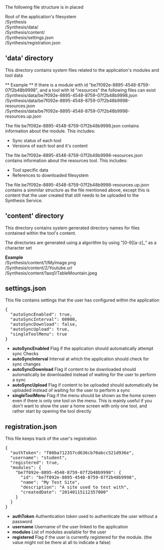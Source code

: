 The following file structure is in placed

Root of the application's filesystem<br>
/Synthesis<br>
/Synthesis/data/<br>
/Synthesis/content/<br>
/Synthesis/settings.json<br>
/Synthesis/registration.json

'data' directory
--
This directory contains system files related to the application's modules and tool data

** Example **
If there is a module with id "be7f092e-8895-4548-8759-07f2b48b9998", and a tool with Id "resources" the following files can exist<br>
/Synthesis/data/be7f092e-8895-4548-8759-07f2b48b9998.json<br>
/Synthesis/data/be7f092e-8895-4548-8759-07f2b48b9998-resources.json<br>
/Synthesis/data/be7f092e-8895-4548-8759-07f2b48b9998-resources.up.json

The file be7f092e-8895-4548-8759-07f2b48b9998.json contains information about the module.
This includes:
 - Sync status of each tool
 - Versions of each tool and it's content

The file be7f092e-8895-4548-8759-07f2b48b9998-resources.json contains information about the resources tool.
This includes:
 - Tool specific data
 - References to downloaded filesystem

The file be7f092e-8895-4548-8759-07f2b48b9998-resources.up.json contains a simmilar structure as the file mentioned above, except this is content that the user created that still needs to be uploaded to the Synthesis Service.


'content' directory
---
This directory contains system generated directory names for files contained within the tool's content.

The directories are generated using a algorithm by using "[0-9]\[a-z\]\_" as a character set

**Example**<br>
/Synthesis/content/1/MyImage.png<br>
/Synthesis/content/2/Youtube.url<br>
/Synthesis/content/1axq1/TableMountain.jpeg

settings.json
---
This file contains settings that the user has configured within the application

<pre>
{
  "autoSyncEnabled": true,
  "autoSyncInterval": 60000,
  "autoSyncDownload": false,
  "autoSyncUpload": true,
  "singleToolMenu": true
}
</pre>
* **autoSyncEnabled** Flag if the application should automatically attempt sync Checks
* **autoSyncInterval** Interval at which the application should check for sync changes
* **autoSyncDownload** Flag if content to be downloaded should automatically be downloaded instead of waiting for the user to perform a sync
* **autoSyncUpload** Flag if content to be uploaded should automatically be uploaded instead of waiting for the user to perform a sync
* **singleToolMenu** Flag if the menu should be shown as the home screen even if there is only one tool on the menu. This is mainly useful if you don't want to show the user a home screen with only one tool, and rather start by opening the tool directly

registration.json
---
This file keeps track of the user's registration

<pre>
{
  "authToken": "f80ba712357cd636cb70abcc521d936e",
  "username": "student",
  "registered": true,
  "modules": {
    "be7f092e-8895-4548-8759-07f2b48b9998": {
      "id": "be7f092e-8895-4548-8759-07f2b48b9998",
      "name": "My Test Site",
      "description": "A site used to test with",
      "createdDate": "20140115112357000"
    }
  }
}
</pre>

* **authToken** Authentication token used to authenticate the user without a password
* **username** Username of the user linked to the application
* **modules** List of modules available for the user
* **registered** Flag if the user is currently registered for the module. (the value might not be there at all to indicate a false)
